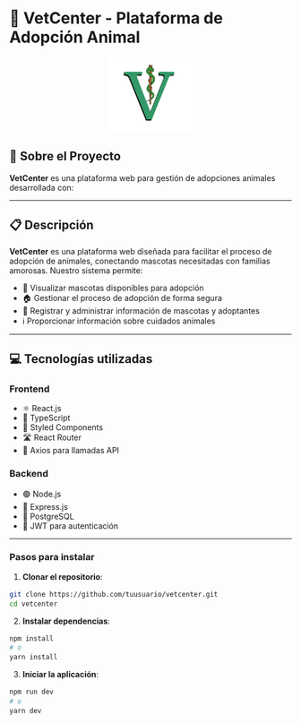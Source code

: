 # 🐾 VetCenter - Plataforma de Adopción Animal
<p align="center">
  <img src="/vc-frontend/src/assets/logo.png" alt="VetCenter Logo" width="150" />
</p>

## 🌟 Sobre el Proyecto
**VetCenter** es una plataforma web para gestión de adopciones animales desarrollada con:

---

## 📋 Descripción

**VetCenter** es una plataforma web diseñada para facilitar el proceso de adopción de animales, conectando mascotas necesitadas con familias amorosas. Nuestro sistema permite:

- 🐶 Visualizar mascotas disponibles para adopción  
- 🏠 Gestionar el proceso de adopción de forma segura  
- 📝 Registrar y administrar información de mascotas y adoptantes  
- ℹ️ Proporcionar información sobre cuidados animales  

---

## 💻 Tecnologías utilizadas

### Frontend

- ⚛️ React.js  
- 📘 TypeScript  
- 🎨 Styled Components  
- 🛣️ React Router  
- 📡 Axios para llamadas API  

### Backend

- 🟢 Node.js  
- 🚀 Express.js  
- 🐘 PostgreSQL  
- 🔐 JWT para autenticación

---

### Pasos para instalar

1. **Clonar el repositorio**:

```bash
git clone https://github.com/tuusuario/vetcenter.git
cd vetcenter
```

2. **Instalar dependencias**:

```bash
npm install
# o
yarn install
```

3. **Iniciar la aplicación**:
```bash
npm run dev
# o
yarn dev
```

